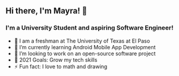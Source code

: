 ## Hi there, I'm Mayra! 👋

### I'm a University Student and aspiring Software Engineer!

- 🔭 I am a freshman at The University of Texas at El Paso<br />
- 🌱 I’m currently learning Android Mobile App Development<br />
- 👯 I’m looking to work on an open-source software project<br /> 
- 🥅 2021 Goals: Grow my tech skills<br />
- ⚡ Fun fact: I love to math and drawing


